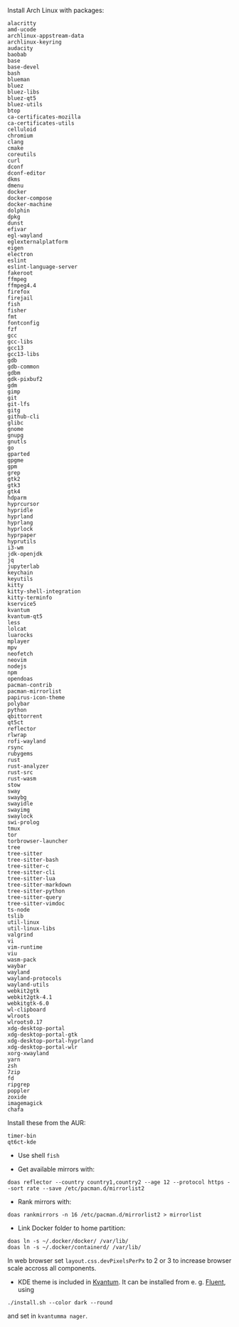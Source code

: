 Install Arch Linux with packages:

```
alacritty
amd-ucode
archlinux-appstream-data
archlinux-keyring
audacity
baobab
base
base-devel
bash
blueman
bluez
bluez-libs
bluez-qt5
bluez-utils
btop
ca-certificates-mozilla
ca-certificates-utils
celluloid
chromium
clang
cmake
coreutils
curl
dconf
dconf-editor
dkms
dmenu
docker
docker-compose
docker-machine
dolphin
dpkg
dunst
efivar
egl-wayland
eglexternalplatform
eigen
electron
eslint
eslint-language-server
fakeroot
ffmpeg
ffmpeg4.4
firefox
firejail
fish
fisher
fmt
fontconfig
fzf
gcc
gcc-libs
gcc13
gcc13-libs
gdb
gdb-common
gdbm
gdk-pixbuf2
gdm
gimp
git
git-lfs
gitg
github-cli
glibc
gnome
gnupg
gnutls
go
gparted
gpgme
gpm
grep
gtk2
gtk3
gtk4
hdparm
hyprcursor
hypridle
hyprland
hyprlang
hyprlock
hyprpaper
hyprutils
i3-wm
jdk-openjdk
jq
jupyterlab
keychain
keyutils
kitty
kitty-shell-integration
kitty-terminfo
kservice5
kvantum
kvantum-qt5
less
lolcat
luarocks
mplayer
mpv
neofetch
neovim
nodejs
npm
opendoas
pacman-contrib
pacman-mirrorlist
papirus-icon-theme
polybar
python
qbittorrent
qt5ct
reflector
rlwrap
rofi-wayland
rsync
rubygems
rust
rust-analyzer
rust-src
rust-wasm
stow
sway
swaybg
swayidle
swayimg
swaylock
swi-prolog
tmux
tor
torbrowser-launcher
tree
tree-sitter
tree-sitter-bash
tree-sitter-c
tree-sitter-cli
tree-sitter-lua
tree-sitter-markdown
tree-sitter-python
tree-sitter-query
tree-sitter-vimdoc
ts-node
tslib
util-linux
util-linux-libs
valgrind
vi
vim-runtime
viu
wasm-pack
waybar
wayland
wayland-protocols
wayland-utils
webkit2gtk
webkit2gtk-4.1
webkitgtk-6.0
wl-clipboard
wlroots
wlroots0.17
xdg-desktop-portal
xdg-desktop-portal-gtk
xdg-desktop-portal-hyprland
xdg-desktop-portal-wlr
xorg-xwayland
yarn
zsh
7zip
fd
ripgrep
poppler
zoxide
imagemagick
chafa
```

Install these from the AUR:

```
timer-bin
qt6ct-kde
```

- Use shell `fish`

- Get available mirrors with:

```
doas reflector --country country1,country2 --age 12 --protocol https --sort rate --save /etc/pacman.d/mirrorlist2
```

- Rank mirrors with:

```
doas rankmirrors -n 16 /etc/pacman.d/mirrorlist2 > mirrorlist
```

- Link Docker folder to home partition:

```
doas ln -s ~/.docker/docker/ /var/lib/
doas ln -s ~/.docker/containerd/ /var/lib/
```

In web browser set `layout.css.devPixelsPerPx` to 2 or 3 to increase browser scale accross all components.

- KDE theme is included in [Kvantum](./Kvantum/). It can be installed from e. g. [Fluent](https://github.com/vinceliuice/Fluent-kde.git), using

```
./install.sh --color dark --round
```

and set in `kvantumma nager`.
